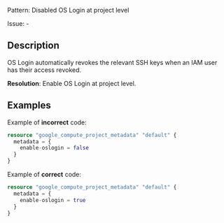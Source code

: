 Pattern: Disabled OS Login at project level

Issue: -

## Description

OS Login automatically revokes the relevant SSH keys when an IAM user has their access revoked.

**Resolution**: Enable OS Login at project level.

## Examples

Example of **incorrect** code:

```terraform
resource "google_compute_project_metadata" "default" {
  metadata = {
	enable-oslogin = false
  }
}
```

Example of **correct** code:

```terraform
resource "google_compute_project_metadata" "default" {
  metadata = {
    enable-oslogin = true
  }
}
```